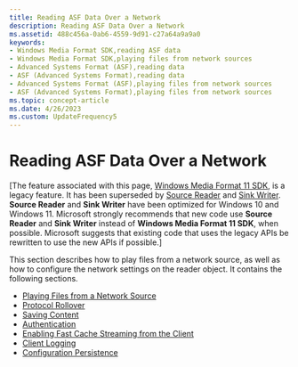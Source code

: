 ```yaml
---
title: Reading ASF Data Over a Network
description: Reading ASF Data Over a Network
ms.assetid: 488c456a-0ab6-4559-9d91-c27a64a9a9a0
keywords:
- Windows Media Format SDK,reading ASF data
- Windows Media Format SDK,playing files from network sources
- Advanced Systems Format (ASF),reading data
- ASF (Advanced Systems Format),reading data
- Advanced Systems Format (ASF),playing files from network sources
- ASF (Advanced Systems Format),playing files from network sources
ms.topic: concept-article
ms.date: 4/26/2023
ms.custom: UpdateFrequency5
---
```


# Reading ASF Data Over a Network

\[The feature associated with this page, [Windows Media Format 11 SDK](/windows/win32/wmformat/windows-media-format-11-sdk), is a legacy feature. It has been superseded by [Source Reader](/windows/win32/medfound/source-reader) and [Sink Writer](/windows/win32/medfound/sink-writer). **Source Reader** and **Sink Writer** have been optimized for Windows 10 and Windows 11. Microsoft strongly recommends that new code use **Source Reader** and **Sink Writer** instead of **Windows Media Format 11 SDK**, when possible. Microsoft suggests that existing code that uses the legacy APIs be rewritten to use the new APIs if possible.\]

This section describes how to play files from a network source, as well as how to configure the network settings on the reader object. It contains the following sections.

-   [Playing Files from a Network Source](playing-files-from-a-network-source.md)
-   [Protocol Rollover](protocol-rollover.md)
-   [Saving Content](saving-content.md)
-   [Authentication](authentication.md)
-   [Enabling Fast Cache Streaming from the Client](enabling-fast-cache-streaming-from-the-client.md)
-   [Client Logging](client.md)
-   [Configuration Persistence](configuration-persistence.md)

 

 




